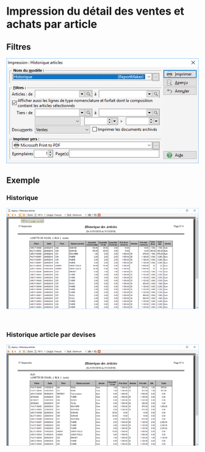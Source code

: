 # Impression du détail des ventes et achats par article

## Filtres


![](Filtres.png)


## Exemple


### Historique


![](Historique.png)


 


### Historique article par devises


![](Historique_article_par_devises.png)


